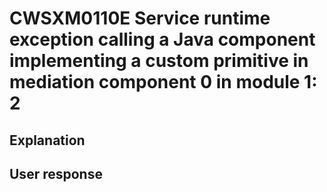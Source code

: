 # CWSXM0110E Service runtime exception calling a Java component implementing a custom primitive in mediation component 0 in module 1: 2

## Explanation

## User response